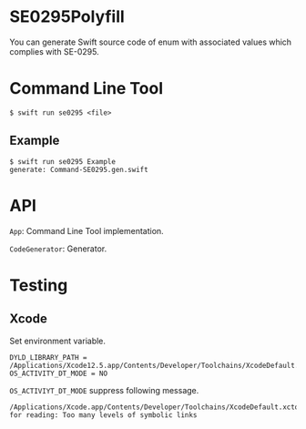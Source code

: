 # SE0295Polyfill

You can generate Swift source code of enum with associated values which complies with SE-0295.

# Command Line Tool

```
$ swift run se0295 <file>
```

## Example

```
$ swift run se0295 Example
generate: Command-SE0295.gen.swift
```

# API

`App`: Command Line Tool implementation.

`CodeGenerator`: Generator.

# Testing

## Xcode

Set environment variable.

```
DYLD_LIBRARY_PATH = /Applications/Xcode12.5.app/Contents/Developer/Toolchains/XcodeDefault.xctoolchain/usr/lib/swift/macosx
OS_ACTIVITY_DT_MODE = NO
```

`OS_ACTIVIYT_DT_MODE` suppress following message.

```
/Applications/Xcode.app/Contents/Developer/Toolchains/XcodeDefault.xctoolchain/usr/bin/swiftc for reading: Too many levels of symbolic links
```


